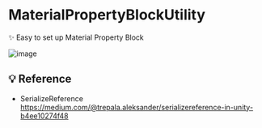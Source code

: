 # MaterialPropertyBlockUtility
 ✨ Easy to set up Material Property Block
 
 ![image](https://github.com/FunsTW/Unity_MaterialPropertyBlockUtility/blob/main/Preview.png?raw=true)
## 💡 Reference
 * SerializeReference https://medium.com/@trepala.aleksander/serializereference-in-unity-b4ee10274f48
